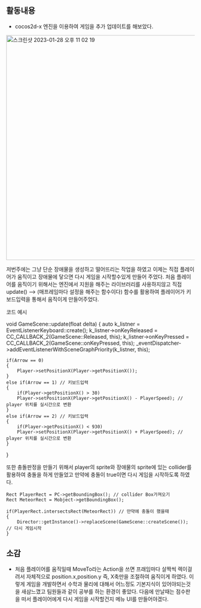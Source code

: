 ## 활동내용

* cocos2d-x 엔진을 이용하여 게임을 추가 업데이트를 해보았다.

<img width="600" alt="스크린샷 2023-01-28 오후 11 02 19" src="https://user-images.githubusercontent.com/94610778/215270581-1d150439-ddc1-4be2-996d-605d99050de2.png">

저번주에는 그냥 단순 장애물을 생성하고 떨어뜨리는 작업을 하였고 이제는 직접 플레이어가 움직이고 장애물에 닿으면 다시 게임을 시작할수있게 만들어 주었다.
처음 플레이어를 움직이기 위해서는 엔진에서 지원을 해주는 라이브러리를 사용하지않고 직접 update() --> (매프레임마다 설정을 해주는 함수이다) 함수를 활용하여 플레이어가 
키보드입력을 통해서 움직이게 만들어주었다.

코드 예시

void GameScene::update(float delta)
{
    auto k_listner = EventListenerKeyboard::create();
    k_listner->onKeyReleased = CC_CALLBACK_2(GameScene::Released, this);
    k_listner->onKeyPressed = CC_CALLBACK_2(GameScene::onKeyPressed, this);
    _eventDispatcher->addEventListenerWithSceneGraphPriority(k_listner, this);
    
    if(Arrow == 0)
    {
        Player->setPositionX(Player->getPositionX());
    }
    else if(Arrow == 1) // 키보드입력
    {
        if(Player->getPositionX() > 30)
        Player->setPositionX(Player->getPositionX() - PlayerSpeed); // player 위치를 실시간으로 변환
    }
    else if(Arrow == 2) // 키보드입력
    {
        if(Player->getPositionX() < 930)
        Player->setPositionX(Player->getPositionX() + PlayerSpeed); // player 위치를 실시간으로 변환
    }
}

또한 충돌판정을 만들기 위해서 player의 sprite와 장애물의 sprite에 있는 collider를 활용하여 충돌을 하게 만들었고 만약에 충돌이 true이면 다시 게임을 시작하도록 하였다.

    Rect PlayerRect = PC->getBoundingBox(); // collider Box가져오기
    Rect MeteorRect = Mobject->getBoundingBox();
    
    if(PlayerRect.intersectsRect(MeteorRect)) // 만약에 충돌이 했을때
    {
        Director::getInstance()->replaceScene(GameScene::createScene()); // 다시 게임시작
    }



## 소감

* 처음 플레이어를 움직일때 MoveTo라는 Action을 쓰면 프래임마다 살짝씩 렉이걸려서 자체적으로 position.x,position.y 즉, X축만을 조절하여 움직이게 하였다.
이렇게 게임을 개발하면서 수학과 물리에 대해서 어느정도 기본지식이 있어야되는것을 새삼느꼈고 팀원들과 같이 공부를 하는 환경이 좋았다. 다음에 만날때는 점수판을 떠서 플레이어에게
다시 게임을 시작할건지 메뉴 UI를 만들어야겠다.


